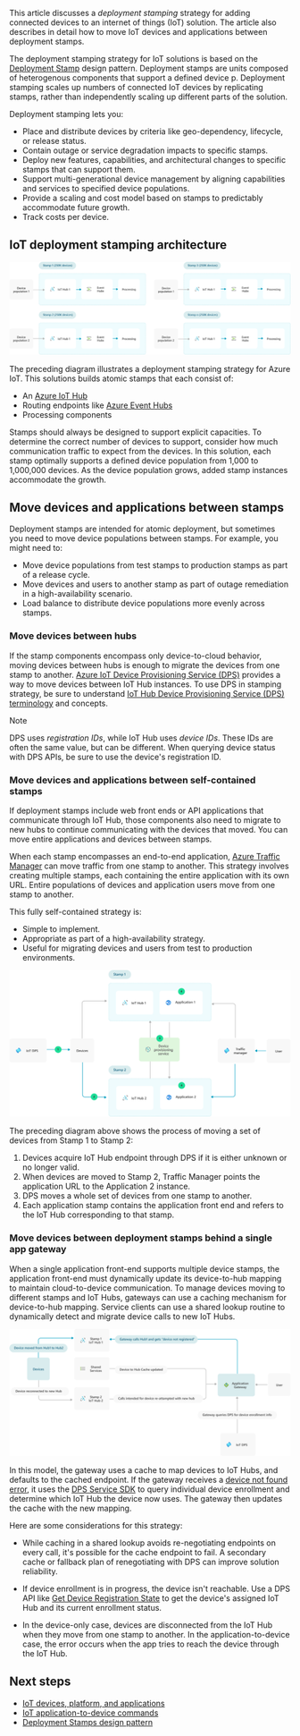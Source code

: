 This article discusses a *deployment stamping* strategy for adding connected devices to an internet of things (IoT) solution. The article also describes in detail how to move IoT devices and applications between deployment stamps.

The deployment stamping strategy for IoT solutions is based on the [Deployment Stamp](../../patterns/deployment-stamp.md) design pattern. Deployment stamps are units composed of heterogenous components that support a defined device p. Deployment stamping scales up numbers of connected IoT devices by replicating stamps, rather than independently scaling up different parts of the solution.

Deployment stamping lets you:

- Place and distribute devices by criteria like geo-dependency, lifecycle, or release status.
- Contain outage or service degradation impacts to specific stamps.
- Deploy new features, capabilities, and architectural changes to specific stamps that can support them.
- Support multi-generational device management by aligning capabilities and services to specified device populations.
- Provide a scaling and cost model based on stamps to predictably accommodate future growth.
- Track costs per device.

## IoT deployment stamping architecture

![A diagram showing a deployment stamping strategy for use in Azure IoT.](media/scale-iot-deployment-stamps.svg)

The preceding diagram illustrates a deployment stamping strategy for Azure IoT. This solutions builds atomic stamps that each consist of:

- An [Azure IoT Hub](/azure/iot-hub/about-iot-hub)
- Routing endpoints like [Azure Event Hubs](/azure/event-hubs/event-hubs-about)
- Processing components

Stamps should always be designed to support explicit capacities. To determine the correct number of devices to support, consider how much communication traffic to expect from the devices. In this solution, each stamp optimally supports a defined device population from 1,000 to 1,000,000 devices. As the device population grows, added stamp instances accommodate the growth.

## Move devices and applications between stamps

Deployment stamps are intended for atomic deployment, but sometimes you need to move device populations between stamps. For example, you might need to:

- Move device populations from test stamps to production stamps as part of a release cycle.
- Move devices and users to another stamp as part of outage remediation in a high-availability scenario.
- Load balance to distribute device populations more evenly across stamps.

### Move devices between hubs

If the stamp components encompass only device-to-cloud behavior, moving devices between hubs is enough to migrate the devices from one stamp to another. [Azure IoT Device Provisioning Service (DPS)](/azure/iot-dps/) provides a way to move devices between IoT Hub instances. To use DPS in stamping strategy, be sure to understand [IoT Hub Device Provisioning Service (DPS) terminology](/azure/iot-dps/concepts-device) and concepts.

> [!NOTE]
> DPS uses *registration IDs*, while IoT Hub uses *device IDs*. These IDs are often the same value, but can be different. When querying device status with DPS APIs, be sure to use the device's registration ID.


### Move devices and applications between self-contained stamps

If deployment stamps include web front ends or API applications that communicate through IoT Hub, those components also need to migrate to new hubs to continue communicating with the devices that moved. You can move entire applications and devices between stamps. 

When each stamp encompasses an end-to-end application, [Azure Traffic Manager](/azure/traffic-manager/traffic-manager-how-it-works) can move traffic from one stamp to another. This strategy involves creating multiple stamps, each containing the entire application with its own URL. Entire populations of devices and application users move from one stamp to another.

This fully self-contained strategy is:
- Simple to implement.
- Appropriate as part of a high-availability strategy.
- Useful for migrating devices and users from test to production environments.

![A diagram showing how to move a set of devices from one stamp to another stamp.](media/moving-devices-using-dps.svg)

The preceding diagram above shows the process of moving a set of devices from Stamp 1 to Stamp 2:

1. Devices acquire IoT Hub endpoint through DPS if it is either unknown or no longer valid.
1. When devices are moved to Stamp 2, Traffic Manager points the application URL to the Application 2 instance.
1. DPS moves a whole set of devices from one stamp to another.
1. Each application stamp contains the application front end and refers to the IoT Hub corresponding to that stamp.

### Move devices between deployment stamps behind a single app gateway

When a single application front-end supports multiple device stamps, the application front-end must dynamically update its device-to-hub mapping to maintain cloud-to-device communication. To manage devices moving to different stamps and IoT Hubs, gateways can use a caching mechanism for device-to-hub mapping. Service clients can use a shared lookup routine to dynamically detect and migrate device calls to new IoT Hubs.

![A diagram demonstrating how devices can move from one hub to another using an app gateway.](media/move-devices-behind-gateway.svg)

In this model, the gateway uses a cache to map devices to IoT Hubs, and defaults to the cached endpoint. If the gateway receives a [device not found error](/azure/iot-hub/iot-hub-troubleshoot-error-404001-devicenotfound), it uses the [DPS Service SDK](/azure/iot-hub/iot-hub-devguide-sdks#azure-iot-service-sdks) to query individual device enrollment and determine which IoT Hub the device now uses. The gateway then updates the cache with the new mapping.

Here are some considerations for this strategy:

- While caching in a shared lookup avoids re-negotiating endpoints on every call, it's possible for the cache endpoint to fail. A secondary cache or fallback plan of renegotiating with DPS can improve solution reliability.

- If device enrollment is in progress, the device isn't reachable. Use a DPS API like [Get Device Registration State](/rest/api/iot-dps/service/device-registration-state/get) to get the device's assigned IoT Hub and its current enrollment status.

- In the device-only case, devices are disconnected from the IoT Hub when they move from one stamp to another. In the application-to-device case, the error occurs when the app tries to reach the device through the IoT Hub.

## Next steps

- [IoT devices, platform, and applications](devices-platform-application.yml)
- [IoT application-to-device commands](cloud-to-device.yml)
- [Deployment Stamps design pattern](../../patterns/deployment-stamp.md)
